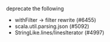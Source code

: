 deprecate the following

- withFilter -> filter rewrite (#6455)
- scala.util.parsing.json (#5092)
- StringLike.lines/linesIterator (#4997)

